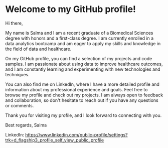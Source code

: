 # Welcome to my GitHub profile!

Hi there,

My name is Salma and I am a recent graduate of a Biomedical Sciences degree with honors and a first-class degree. I am currently enrolled in a data analytics bootcamp and am eager to apply my skills and knowledge in the field of data and healthcare.

On my GitHub profile, you can find a selection of my projects and code samples. I am passionate about using data to improve healthcare outcomes, and I am constantly learning and experimenting with new technologies and techniques.

You can also find me on LinkedIn, where I have a more detailed profile and information about my professional experience and goals. Feel free to browse my profile and check out my projects. I am always open to feedback and collaboration, so don't hesitate to reach out if you have any questions or comments.

Thank you for visiting my profile, and I look forward to connecting with you.

Best regards,
Salma

LinkedIn: https://www.linkedin.com/public-profile/settings?trk=d_flagship3_profile_self_view_public_profile

<!---
Salma-abdirahman/Salma-abdirahman is a ✨ special ✨ repository because its `README.md` (this file) appears on your GitHub profile.
You can click the Preview link to take a look at your changes.
--->
